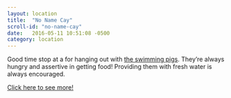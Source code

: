 ```yaml
---
layout: location
title:  "No Name Cay"
scroll-id: "no-name-cay"
date:   2016-05-11 10:51:08 -0500
category: location
---
```

Good time stop at a for hanging out with [the swimming pigs][pigs-fly]. They’re always hungry and assertive in getting food! Providing them with fresh water is always encouraged.

[Click here to see more!][no-name-cay]

[no-name-cay]: https://littlehousebytheferry.com/2015/06/30/pig-whisperer-green-turtle-cay-abaco-bahamas/
[pigs-fly]: https://rollingharbour.com/2015/03/09/the-swimming-pigs-of-abaco-they-cant-fly-yet/
